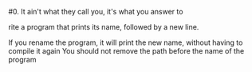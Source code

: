 #0. It ain't what they call you, it's what you answer to

rite a program that prints its name, followed by a new line.

If you rename the program, it will print the new name, without having to compile it again
You should not remove the path before the name of the program
